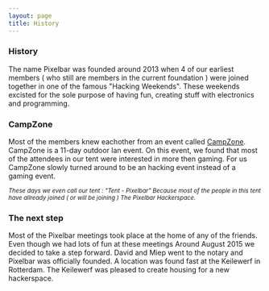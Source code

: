 ```yaml
---
layout: page
title: History
---
```


### History

The name Pixelbar was founded around 2013 when 4 of our earliest members ( who still are members in the current foundation ) were joined together in one of the famous "Hacking Weekends". These weekends excisted for the sole purpose of having fun, creating stuff with electronics and programming.

### CampZone

Most of the members knew eachother from an event called <a href="http://www.campzone.nl">CampZone</a>. CampZone is a 11-day outdoor lan event. On this event, we found that most of the attendees in our tent were interested in more then gaming. For us CampZone slowly turned around to be an hacking event instead of a gaming event. 

<i><sup>These days we even call our tent : "Tent - Pixelbar" Because most of the people in this tent have allready joined ( or will be joining ) The Pixelbar Hackerspace.</sup></i>

### The next step

Most of the Pixelbar meetings took place at the home of any of the friends. Even though we had lots of fun at these meetings Around August 2015 we decided to take a step forward. David and Miep went to the notary and Pixelbar was officially founded. A location was found fast at the Keilewerf in Rotterdam. The Keilewerf was pleased to create housing for a new hackerspace.
